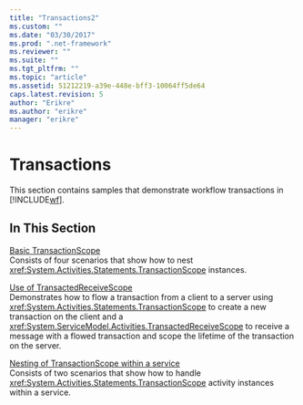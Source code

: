 ```yaml
---
title: "Transactions2"
ms.custom: ""
ms.date: "03/30/2017"
ms.prod: ".net-framework"
ms.reviewer: ""
ms.suite: ""
ms.tgt_pltfrm: ""
ms.topic: "article"
ms.assetid: 51212219-a39e-448e-bff3-10064ff5de64
caps.latest.revision: 5
author: "Erikre"
ms.author: "erikre"
manager: "erikre"
---
```

# Transactions
This section contains samples that demonstrate workflow transactions in [!INCLUDE[wf](../../../../includes/wf-md.md)].  
  
## In This Section  
 [Basic TransactionScope](../../../../docs/framework/windows-workflow-foundation/samples/basic-transactionscope.md)  
 Consists of four scenarios that show how to nest <xref:System.Activities.Statements.TransactionScope> instances.  
  
 [Use of TransactedReceiveScope](../../../../docs/framework/windows-workflow-foundation/samples/use-of-transactedreceivescope.md)  
 Demonstrates how to flow a transaction from a client to a server using <xref:System.Activities.Statements.TransactionScope> to create a new transaction on the client and a <xref:System.ServiceModel.Activities.TransactedReceiveScope> to receive a message with a flowed transaction and scope the lifetime of the transaction on the server.  
  
 [Nesting of TransactionScope within a service](../../../../docs/framework/windows-workflow-foundation/samples/nesting-of-transactionscope-within-a-service.md)  
 Consists of two scenarios that show how to handle <xref:System.Activities.Statements.TransactionScope> activity instances within a service.
